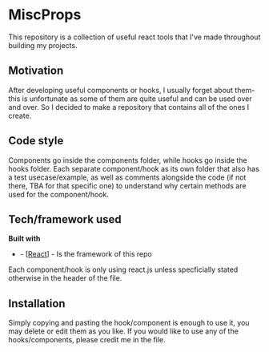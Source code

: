 # MiscProps

This repository is a collection of useful react tools that I've made throughout building my projects.

## Motivation

After developing useful components or hooks, I usually forget about them- this is unfortunate as some of them are quite useful and can be used over and over. So I decided to make a repository that contains all of the ones I create.

## Code style

Components go inside the components folder, while hooks go inside the hooks folder. Each separate component/hook as its own folder that also has a test usecase/example, as well as comments alongside the code (if not there, TBA for that specific one) to understand why certain methods are used for the component/hook.

## Tech/framework used

<b>Built with</b>

<ul>
<li>- [<a href="https://reactjs.org/">React</a>] - Is the framework of this repo</li>
</ul>

Each component/hook is only using react.js unless specficially stated otherwise in the header of the file.

## Installation

Simply copying and pasting the hook/component is enough to use it, you may delete or edit them as you like.
If you would like to use any of the hooks/components, please credit me in the file.
